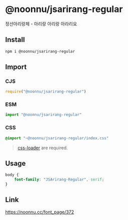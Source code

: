 # @noonnu/jsarirang-regular
정선아리랑체 - 아리랑 아리랑 아라리요

## Install
```sh
npm i @noonnu/jsarirang-regular
```
## Import
### CJS
```js
require("@noonnu/jsarirang-regular")
```
### ESM
```js
import "@noonnu/jsarirang-regular"
```
### CSS 
```css
@import "~@noonnu/jsarirang-regular/index.css"
```
> [css-loader](https://github.com/webpack-contrib/css-loader) are required.

## Usage
```css
body {
    font-family: "JSArirang-Regular", serif;
}
```

## Link
https://noonnu.cc/font_page/372